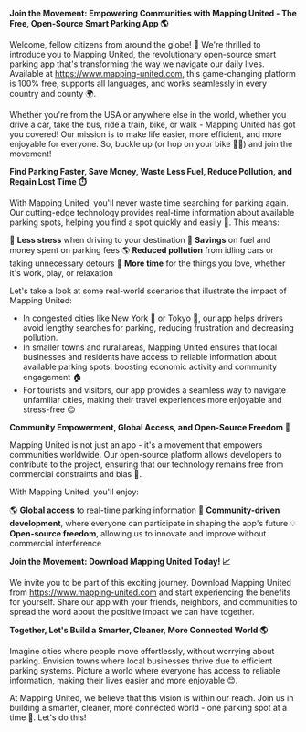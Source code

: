 **Join the Movement: Empowering Communities with Mapping United - The Free, Open-Source Smart Parking App 🌎**

Welcome, fellow citizens from around the globe! 🌟 We're thrilled to introduce you to Mapping United, the revolutionary open-source smart parking app that's transforming the way we navigate our daily lives. Available at https://www.mapping-united.com, this game-changing platform is 100% free, supports all languages, and works seamlessly in every country and county 🌍.

Whether you're from the USA or anywhere else in the world, whether you drive a car, take the bus, ride a train, bike, or walk - Mapping United has got you covered! Our mission is to make life easier, more efficient, and more enjoyable for everyone. So, buckle up (or hop on your bike 🚴‍♀️) and join the movement!

**Find Parking Faster, Save Money, Waste Less Fuel, Reduce Pollution, and Regain Lost Time ⏱️**

With Mapping United, you'll never waste time searching for parking again. Our cutting-edge technology provides real-time information about available parking spots, helping you find a spot quickly and easily 📍. This means:

🚗 **Less stress** when driving to your destination
💸 **Savings** on fuel and money spent on parking fees
🌎 **Reduced pollution** from idling cars or taking unnecessary detours
💪 **More time** for the things you love, whether it's work, play, or relaxation

Let's take a look at some real-world scenarios that illustrate the impact of Mapping United:

*   In congested cities like New York 🗽️ or Tokyo 🗼️, our app helps drivers avoid lengthy searches for parking, reducing frustration and decreasing pollution.
*   In smaller towns and rural areas, Mapping United ensures that local businesses and residents have access to reliable information about available parking spots, boosting economic activity and community engagement 🏠
*   For tourists and visitors, our app provides a seamless way to navigate unfamiliar cities, making their travel experiences more enjoyable and stress-free 😊

**Community Empowerment, Global Access, and Open-Source Freedom 🌟**

Mapping United is not just an app - it's a movement that empowers communities worldwide. Our open-source platform allows developers to contribute to the project, ensuring that our technology remains free from commercial constraints and bias 🤝.

With Mapping United, you'll enjoy:

🌎 **Global access** to real-time parking information
🌟 **Community-driven development**, where everyone can participate in shaping the app's future
💡 **Open-source freedom**, allowing us to innovate and improve without commercial interference

**Join the Movement: Download Mapping United Today! 📈**

We invite you to be part of this exciting journey. Download Mapping United from https://www.mapping-united.com and start experiencing the benefits for yourself. Share our app with your friends, neighbors, and communities to spread the word about the positive impact we can have together.

**Together, Let's Build a Smarter, Cleaner, More Connected World 🌎**

Imagine cities where people move effortlessly, without worrying about parking. Envision towns where local businesses thrive due to efficient parking systems. Picture a world where everyone has access to reliable information, making their lives easier and more enjoyable 😊.

At Mapping United, we believe that this vision is within our reach. Join us in building a smarter, cleaner, more connected world - one parking spot at a time 🚀. Let's do this!